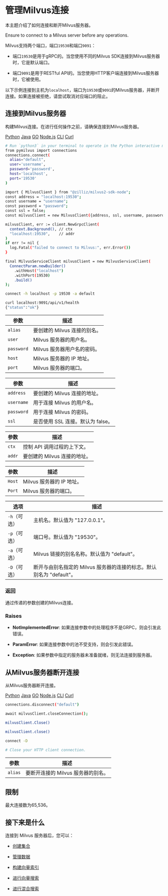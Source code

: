 管理Milvus连接
==========

本主题介绍了如何连接和断开Milvus服务器。

 Ensure to connect to a Milvus server before any operations.

Milvus支持两个端口，端口`19530`和端口`9091`：

* 端口`19530`是用于gRPC的。当您使用不同的Milvus SDK连接到Milvus服务器时，它是默认端口。

* 端口`9091`是用于RESTful API的。当您使用HTTP客户端连接到Milvus服务器时，它被使用。

以下示例连接到主机为`localhost`，端口为`19530`或`9091`的Milvus服务器，并断开连接。如果连接被拒绝，请尝试取消对应端口的阻止。

连接到Milvus服务器
------------

构建Milvus连接。在进行任何操作之前，请确保连接到Milvus服务器。

[Python](#python)
[Java](#java)
[GO](#go)
[Node.js](#javascript)
[CLI](#shell)
[Curl](#curl)

```bash
# Run `python3` in your terminal to operate in the Python interactive mode.
from pymilvus import connections
connections.connect(
  alias="default",
  user='username',
  password='password',
  host='localhost',
  port='19530'
)

```

```bash
import { MilvusClient } from "@zilliz/milvus2-sdk-node";
const address = "localhost:19530";
const username = "username";
const password = "password";
const ssl = false;
const milvusClient = new MilvusClient({address, ssl, username, password});

```

```bash
milvusClient, err := client.NewGrpcClient(
  context.Background(), // ctx
  "localhost:19530",    // addr
)
if err != nil {
  log.Fatal("failed to connect to Milvus:", err.Error())
}

```

```bash
final MilvusServiceClient milvusClient = new MilvusServiceClient(
  ConnectParam.newBuilder()
    .withHost("localhost")
    .withPort(19530)
    .build()
);

```

```bash
connect -h localhost -p 19530 -a default

```

```bash
curl localhost:9091/api/v1/health
{"status":"ok"}

```

| 参数 | 描述 |
| --- | --- |
| `alias` | 要创建的 Milvus 连接的别名。 |
| `user` | Milvus 服务器的用户名。 |
| `password` | Milvus 服务器用户名的密码。 |
| `host` | Milvus 服务器的 IP 地址。 |
| `port` | Milvus 服务器的端口。 |

| 参数 | 描述 |
| --- | --- |
| `address` | 要创建的 Milvus 连接的地址。 |
| `username` | 用于连接 Milvus 的用户名。 |
| `password` | 用于连接 Milvus 的密码。 |
| `ssl` | 是否使用 SSL 连接。默认为 false。 |

| 参数 | 描述 |
| --- | --- |
| `ctx` | 控制 API 调用过程的上下文。 |
| `addr` | 要创建的 Milvus 连接的地址。|

| 参数 | 描述 |
| --- | --- |
| `Host` | Milvus 服务器的 IP 地址。 |
| `Port` | Milvus 服务器的端口。 |

| 选项 | 描述 |
| --- | --- |
| `-h`（可选） | 主机名。默认值为 "127.0.0.1"。 |
| `-p`（可选） | 端口号。默认值为 "19530"。 |
| `-a`（可选） | Milvus 链接的别名名称。默认值为 "default"。|
| `-D`（可选） | 断开与由别名指定的 Milvus 服务器的连接的标志。默认别名为 "default"。|

### 返回

通过传递的参数创建的Milvus连接。

### Raises

* **NotImplementedError**: 如果连接参数中的处理程序不是GRPC，则会引发此错误。

* **ParamError**: 如果连接参数中的池不受支持，则会引发此错误。

* **Exception**: 如果参数中指定的服务器未准备就绪，则无法连接到服务器。

从Milvus服务器断开连接
--------------

从Milvus服务器断开连接。

[Python](#python) 
[Java](#java)
[GO](#go)
[Node.js](#javascript)
[CLI](#shell)
[Curl](#curl)

```bash
connections.disconnect("default")

```

```bash
await milvusClient.closeConnection();

```

```bash
milvusClient.Close()

```

```bash
milvusClient.close()

```

```bash
connect -D

```

```bash
# Close your HTTP client connection.

```

| 参数 | 描述 |
| --- | --- |
| `alias` | 要断开连接的 Milvus 服务器的别名。 |

限制
--

最大连接数为65,536。

接下来是什么
------

连接到 Milvus 服务器后，您可以：

* [创建集合](create_collection.md)

* [管理数据](insert_data.md)

* [构建向量索引](build_index.md)

* [进行向量搜索](search.md)

* [进行混合搜索](hybridsearch.md)
